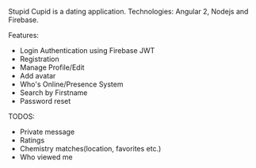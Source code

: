 
Stupid Cupid is a dating application.
Technologies: Angular 2, Nodejs and Firebase.

Features: 
- Login Authentication using Firebase JWT
- Registration
- Manage Profile/Edit
- Add avatar
- Who's Online/Presence System
- Search by Firstname
- Password reset

TODOS:
- Private message
- Ratings
- Chemistry matches(location, favorites etc.)
- Who viewed me
